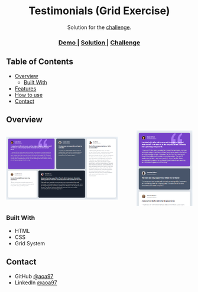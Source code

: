 <h1 align="center">Testimonials (Grid Exercise)</h1>

<div align="center">
   Solution for the <a href="https://www.frontendmentor.io/challenges/testimonials-grid-section-Nnw6J7Un7" target="_blank">challenge</a>.
</div>

<div align="center">
  <h3>
    <a href="https://aoa97.github.io/404-page-1/">
      Demo
    </a>
    <span> | </span>
    <a href="https://www.frontendmentor.io/solutions/testimonials-grid-section-challenge-hub-gygU4SJXe">
      Solution
    </a>
    <span> | </span>
    <a href="https://www.frontendmentor.io/challenges/testimonials-grid-section-Nnw6J7Un7">
      Challenge
    </a>
  </h3>
</div>

<!-- TABLE OF CONTENTS -->

## Table of Contents

- [Overview](#overview)
  - [Built With](#built-with)
- [Features](#features)
- [How to use](#how-to-use)
- [Contact](#contact)

<!-- OVERVIEW -->

## Overview

<div style="display: flex; justify-content: space-between; column-gap: 10px; margin-bottom: 10px; align-items: center; width: 100%">
  <img width="" src="./screen1.png" alt="screenshot" style="width: 60%; height: auto">
  <img src="./screen2.png" alt="screenshot" style="width: 30%; height: auto">
</div>

### Built With

<!-- This section should list any major frameworks that you built your project using. Here are a few examples.-->

- HTML
- CSS
- Grid System

## Contact

- GitHub [@aoa97](https://github.com/aoa97)
- LinkedIn [@aoa97](https://www.linkedin.com/in/aoa97/)
